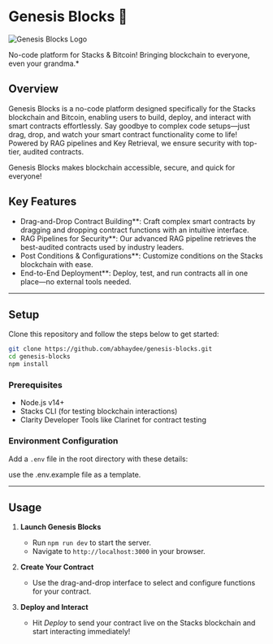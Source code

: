 # Genesis Blocks 🚀

![Genesis Blocks Logo](./images/genesis-blocks-logo.png)

No-code platform for Stacks & Bitcoin! Bringing blockchain to everyone, even your grandma.*

## Overview

Genesis Blocks is a no-code platform designed specifically for the Stacks blockchain and Bitcoin, enabling users to build, deploy, and interact with smart contracts effortlessly. Say goodbye to complex code setups—just drag, drop, and watch your smart contract functionality come to life! Powered by RAG pipelines and Key Retrieval, we ensure security with top-tier, audited contracts. 

Genesis Blocks makes blockchain accessible, secure, and quick for everyone! 

## Key Features

- Drag-and-Drop Contract Building**: Craft complex smart contracts by dragging and dropping contract functions with an intuitive interface.
- RAG Pipelines for Security**: Our advanced RAG pipeline retrieves the best-audited contracts used by industry leaders.
- Post Conditions & Configurations**: Customize conditions on the Stacks blockchain with ease.
- End-to-End Deployment**: Deploy, test, and run contracts all in one place—no external tools needed.

---

## Setup

Clone this repository and follow the steps below to get started:

```bash
git clone https://github.com/abhaydee/genesis-blocks.git
cd genesis-blocks
npm install
```

### Prerequisites

- Node.js v14+
- Stacks CLI (for testing blockchain interactions)
- Clarity Developer Tools  like Clarinet for contract testing

### Environment Configuration

Add a `.env` file in the root directory with these details:

use the .env.example file as a template.

---



## Usage

1. **Launch Genesis Blocks**
   - Run `npm run dev` to start the server.
   - Navigate to `http://localhost:3000` in your browser.

2. **Create Your Contract**
   - Use the drag-and-drop interface to select and configure functions for your contract.

3. **Deploy and Interact**
   - Hit *Deploy* to send your contract live on the Stacks blockchain and start interacting immediately!